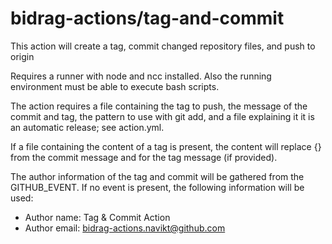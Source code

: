 # bidrag-actions/tag-and-commit

This action will create a tag, commit changed repository files, and push to origin

Requires a runner with node and ncc installed. Also the running environment must be able to execute
bash scripts.

The action requires a file containing the tag to push, the message of the commit and tag, the
pattern to use with git add, and a file explaining it it is an automatic release; see action.yml.

If a file containing the content of a tag is present, the content will replace {} from the commit
message and for the tag message (if provided).

The author information of the tag and commit will be gathered from the GITHUB_EVENT. If no event is
present, the following information will be used:
- Author name: Tag & Commit Action
- Author email: bidrag-actions.navikt@github.com
